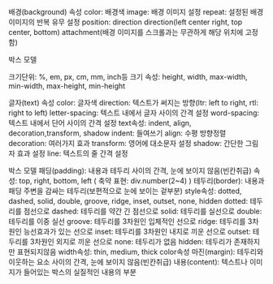 배경(background)
속성
	color: 배경색
	image: 배경 이미지 설정
	repeat: 설정된 배경 이미지의 반복 유무 설정
	position: direction direction(left center right, top center, bottom)
	attachment(배경 이미지를 스크롤과는 무관하게 해당 위치에 고정함)
	
박스 모델

크기단위: %, em, px, cm, mm, inch등
크기 속성: height, width, max-width, min-width, max-height, min-height

글자(text)
속성
	color: 글자색
	direction: 텍스트가 써지는 방향(ltr: left to right, rtl: right to left)
	letter-spacing: 텍스트 내에서 글자 사이의 간격 설정
	word-spacing: 텍스트 내에서 단어 사이의 간격 설정
	text속성: indent, align, decoration,transform, shadow
		indent: 들여쓰기
		align: 수평 방향정렬
		decoration: 여러가지 효과
		transform: 영어에 대소문자 설정
		shadow: 간단한 그림자 효과 설정
	line: 텍스트의 줄 간격 설정

박스 모델
패딩(padding): 내용과 테두리 사이의 간격, 눈에 보이지 않음(빈칸취급)
	속성: top, right, bottom, left ( 축약 표현: div.number(2~4) )
테두리(border): 내용과 패딩 주변을 감싸는 테두리(보편적으로 눈에 보이는 겉부분)
	style속성: dotted, dashed, solid, double, groove, ridge, inset, outset, none, hidden
		dotted: 테두리를 점선으로
		dashed: 테두리를 약간 긴 점선으로
		solid: 테두리를 실선으로
		double: 테두리를 이중 실선
		groove: 테두리를 3차원인 입체적인 선으로
		ridge: 테두리를 3차원인 능선효과가 있는 선으로
		inset: 테두리를 3차원인 내지로 끼운 선으로
		outset: 테두리를 3차원인 외지로 끼운 선으로
		none: 테두리가 없음
		hidden: 테두리가 존재하지만 표현되지않음
	width속성: thin, medium, thick
	color속성
마진(margin): 테두리와 이웃하는 요소 사이의 간격, 눈에 보이지 않음(빈칸취급)
내용(content): 텍스트나 이미지가 들어있는 박스의 실질적인 내용의 부분

